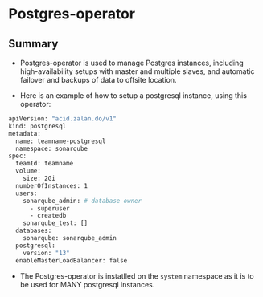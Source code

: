 # Postgres-operator

## Summary

-   Postgres-operator is used to manage Postgres instances, including high-availability setups with master and multiple slaves, and automatic failover and backups of data to offsite location.

-   Here is an example of how to setup a postgresql instance, using this operator:

```bash
apiVersion: "acid.zalan.do/v1"
kind: postgresql
metadata:
  name: teamname-postgresql
  namespace: sonarqube
spec:
  teamId: teamname
  volume:
    size: 2Gi
  numberOfInstances: 1
  users:
    sonarqube_admin: # database owner
      - superuser
      - createdb
    sonarqube_test: []
  databases:
    sonarqube: sonarqube_admin
  postgresql:
    version: "13"
  enableMasterLoadBalancer: false
```

-   The Postgres-operator is instatlled on the ```system``` namespace as it is to be used for MANY postgresql instances.
